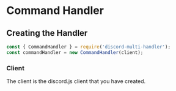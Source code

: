 # Command Handler

## Creating the Handler
```js
const { CommandHandler } = require('discord-multi-handler');
const commandHandler = new CommandHandler(client);
```
### Client
The client is the discord.js client that you have created.